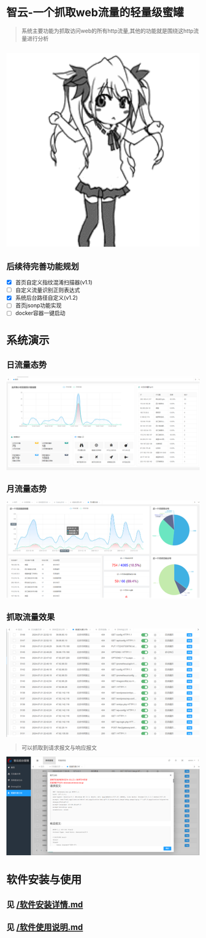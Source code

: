 # 智云-一个抓取web流量的轻量级蜜罐

> 系统主要功能为抓取访问web的所有http流量,其他的功能就是围绕这http流量进行分析

![1723470114839](image/软件使用说明/1723470114839.gif)
---


## 后续待完善功能规划

* [X] 首页自定义指纹混淆扫描器(v1.1)
* [ ] 自定义流量识别正则表达式
* [X] 系统后台路径自定义(v1.2)
* [ ] 首页jsonp功能实现
* [ ] docker容器一键启动

# 系统演示

## 日流量态势

![1723079013134](image/README/1723079013134.png)

## 月流量态势

![1723079091563](image/README/1723079091563.png)

## 抓取流量效果

![1723079289560](image/README/1723079289560.png)

> 可以抓取到请求报文与响应报文

![1723079312262](image/README/1723079312262.png)

# 软件安装与使用

## 见 [/软件安装详情.md](https://github.com/xiaoxiaoranxxx/POT-ZHIYUN/blob/main/%E8%BD%AF%E4%BB%B6%E5%AE%89%E8%A3%85%E8%AF%A6%E6%83%85.md)

## 见 [/软件使用说明.md](https://github.com/xiaoxiaoranxxx/POT-ZHIYUN/blob/main/%E8%BD%AF%E4%BB%B6%E4%BD%BF%E7%94%A8%E8%AF%B4%E6%98%8E.md)

